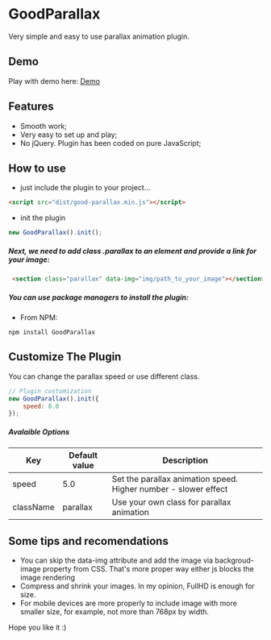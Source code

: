# GoodParallax
Very simple and easy to use parallax animation plugin.

## Demo
Play with demo here: [Demo](http://svyatik.github.io/GoodParallax/demo)

## Features
- Smooth work;
- Very easy to set up and play;
- No jQuery. Plugin has been coded on pure JavaScript;

## How to use
- just include the plugin to your project...
```html
<script src="dist/good-parallax.min.js"></script>
```
- init the plugin
```javascript
new GoodParallax().init();
```

##### Next, we need to add class .parallax to an element and provide a link for your image:
```html
 <section class="parallax" data-img="img/path_to_your_image"></section>
```

##### You can use package managers to install the plugin:
- From NPM:
```
npm install GoodParallax
```

## Customize The Plugin
You can change the parallax speed or use different class.
```javascript
// Plugin customization
new GoodParallax().init({
    speed: 8.0
});
```
##### Avalaible Options
|Key         |Default value|Description                                                    |
|------------|-------------|---------------------------------------------------------------|
|speed       |5.0          |Set the parallax animation speed. Higher number - slower effect|
|className   |parallax     |Use your own class for parallax animation                      |

## Some tips and recomendations
- You can skip the data-img attribute and add the image via backgroud-image property from CSS. That's more proper way either js blocks the image rendering
- Compress and shrink your images. In my opinion, FullHD is enough for size.
- For mobile devices are more properly to include image with more smaller size, for example, not more than 768px by width.

Hope you like it :)
